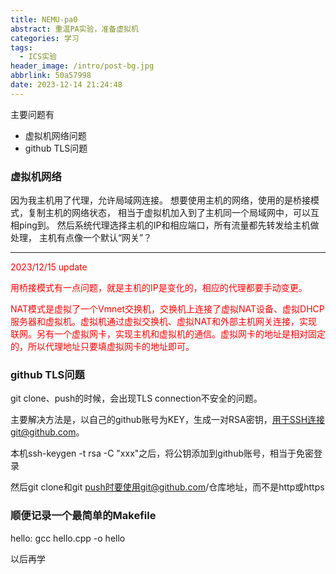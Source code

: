 ```yaml
---
title: NEMU-pa0
abstract: 重温PA实验，准备虚拟机
categories: 学习
tags:
  - ICS实验
header_image: /intro/post-bg.jpg
abbrlink: 50a57998
date: 2023-12-14 21:24:48
---
```


主要问题有

- 虚拟机网络问题
- github TLS问题

### 虚拟机网络

因为我主机用了代理，允许局域网连接。
想要使用主机的网络，使用的是桥接模式，复制主机的网络状态，
相当于虚拟机加入到了主机同一个局域网中，可以互相ping到。
然后系统代理选择主机的IP和相应端口，所有流量都先转发给主机做处理，
主机有点像一个默认“网关”？

------
<font color=red>2023/12/15 update

用桥接模式有一点问题，就是主机的IP是变化的，相应的代理都要手动变更。

NAT模式是虚拟了一个Vmnet交换机，交换机上连接了虚拟NAT设备、虚拟DHCP服务器和虚拟机。虚拟机通过虚拟交换机、虚拟NAT和外部主机网关连接，实现联网。另有一个虚拟网卡，实现主机和虚拟机的通信。虚拟网卡的地址是相对固定的，所以代理地址只要填虚拟网卡的地址即可。
</font>



### github TLS问题

git clone、push的时候，会出现TLS connection不安全的问题。

主要解决方法是，以自己的github账号为KEY，生成一对RSA密钥，用于SSH连接git@github.com。

本机ssh-keygen -t rsa -C "xxx"之后，将公钥添加到github账号，相当于免密登录

然后git clone和git push时要使用git@github.com/仓库地址，而不是http或https

### 顺便记录一个最简单的Makefile

hello:
	gcc hello.cpp -o hello
	
以后再学